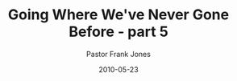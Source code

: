 ---
lunr: "true"
title: "Going Where We've Never Gone Before - part 5"
author: "Pastor Frank Jones"
postDate: "05-23-2010"
date: 2010-05-23
category: "sermons"
slug: "2010/05/GoingWhereWeveNeverGoneBefore_part5"
icon: microphone
audioLink: "GoingWhereWeveNeverGoneBefore_part5"
tags: [church, tongues]
mp3: "GoingWhereWeveNeverGoneBefore_part5/05232010.mp3"
ogg: "GoingWhereWeveNeverGoneBefore_part5/05232010.ogg"
linkurl: "https://archive.org/download/GoingWhereWeveNeverGoneBefore_part5/GoingWhereWeveNeverGoneBefore_part5_files.xml"
ipath: "https://archive.org/download/GoingWhereWeveNeverGoneBefore_part5/05232010.mp3"
layout: sermon.html
---